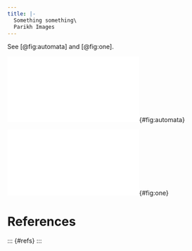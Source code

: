 ```yaml
---
title: |-
  Something something\
  Parikh Images
---
```


See [@fig:automata] and [@fig:one].


![This is an enormous automaton.](img/automata.pdf){#fig:automata}

![This is a small automaton.](img/1.pdf){#fig:one}


# References

::: {#refs}
:::
